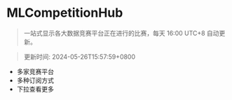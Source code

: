 # MLCompetitionHub

> 一站式显示各大数据竞赛平台正在进行的比赛，每天 16:00 UTC+8 自动更新。
  
> 更新时间: 2024-05-26T15:57:59+0800 

* 多家竞赛平台
* 多种订阅方式
* 下拉查看更多